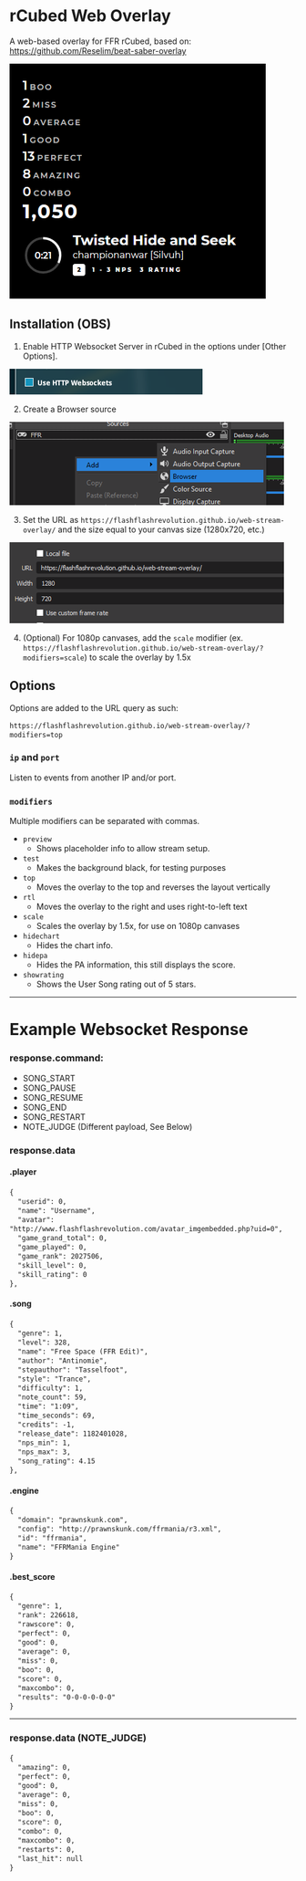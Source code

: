 # rCubed Web Overlay

A web-based overlay for FFR rCubed, based on: https://github.com/Reselim/beat-saber-overlay

![preview](/images/preview.png?raw=true)

## Installation (OBS)

1. Enable HTTP Websocket Server in rCubed in the options under [Other Options].

![rcubed_websocket](/images/rcubed_websocket.png?raw=true)

2. Create a Browser source

![browser_source](/images/browser_source.png?raw=true)

3. Set the URL as `https://flashflashrevolution.github.io/web-stream-overlay/` and the size equal to your canvas size (1280x720, etc.)

![browser_url](/images/browser_url.png?raw=true)

4. (Optional) For 1080p canvases, add the `scale` modifier (ex. `https://flashflashrevolution.github.io/web-stream-overlay/?modifiers=scale`) to scale the overlay by 1.5x

## Options

Options are added to the URL query as such:

```
https://flashflashrevolution.github.io/web-stream-overlay/?modifiers=top
```

### `ip` and `port`

Listen to events from another IP and/or port.

### `modifiers`

Multiple modifiers can be separated with commas.

- `preview`
	* Shows placeholder info to allow stream setup.
- `test`
	* Makes the background black, for testing purposes
- `top`
	* Moves the overlay to the top and reverses the layout vertically
- `rtl`
	* Moves the overlay to the right and uses right-to-left text
- `scale`
	* Scales the overlay by 1.5x, for use on 1080p canvases
- `hidechart`
	* Hides the chart info.
- `hidepa`
	* Hides the PA information, this still displays the score.
- `showrating`
	* Shows the User Song rating out of 5 stars.

---

# Example Websocket Response
### response.command:
 - SONG_START
 - SONG_PAUSE
 - SONG_RESUME
 - SONG_END
 - SONG_RESTART
 - NOTE_JUDGE (Different payload, See Below)

### response.data
#### .player
	{
	  "userid": 0,
	  "name": "Username",
	  "avatar": "http://www.flashflashrevolution.com/avatar_imgembedded.php?uid=0",
	  "game_grand_total": 0,
	  "game_played": 0,
	  "game_rank": 2027506,
	  "skill_level": 0,
	  "skill_rating": 0
	},
#### .song
	{
	  "genre": 1,
	  "level": 328,
	  "name": "Free Space (FFR Edit)",
	  "author": "Antinomie",
	  "stepauthor": "Tasselfoot",
	  "style": "Trance",
	  "difficulty": 1,
	  "note_count": 59,
	  "time": "1:09",
	  "time_seconds": 69,
	  "credits": -1,
	  "release_date": 1182401028,
	  "nps_min": 1,
	  "nps_max": 3,
	  "song_rating": 4.15
	},
#### .engine
	{
	  "domain": "prawnskunk.com",
	  "config": "http://prawnskunk.com/ffrmania/r3.xml",
	  "id": "ffrmania",
	  "name": "FFRMania Engine"
	}
#### .best_score
	{
	  "genre": 1,
	  "rank": 226618,
	  "rawscore": 0,
	  "perfect": 0,
	  "good": 0,
	  "average": 0,
	  "miss": 0,
	  "boo": 0,
	  "score": 0,
	  "maxcombo": 0,
	  "results": "0-0-0-0-0-0"
	}

---

### response.data (NOTE_JUDGE)
	{
	  "amazing": 0,
	  "perfect": 0,
	  "good": 0,
	  "average": 0,
	  "miss": 0,
	  "boo": 0,
	  "score": 0,
	  "combo": 0,
	  "maxcombo": 0,
	  "restarts": 0,
	  "last_hit": null
	}